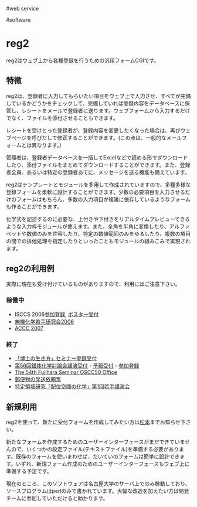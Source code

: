 #web service

#software


# reg2

reg2はウェブ上から各種登録を行うための汎用フォームCGIです。




## 特徴

reg2は、登録者に入力してもらいたい項目をウェブ上で入力させ、すべてが完備しているかどうかをチェックして、完備していれば登録内容をデータベースに保管し、レシートをメールで登録者に送ります。ウェブフォームから入力するだけでなく、ファイルを添付させることもできます。



レシートを受けとった登録者が、登録内容を変更したくなった場合は、再びウェブページを呼びだして修正することができます。(この点は、一般的なメールフォームとは異なります。)



管理者は、登録者データベースを一括してExcelなどで読める形でダウンロードしたり、添付ファイルをまとめてダウンロードすることができます。また、登録者全員、あるいは特定の登録者あてに、メッセージを送る機能も備えています。



reg2はテンプレートとモジュールを多用して作成されていますので、多種多様な登録フォームを柔軟に設計することができます。少数の必要項目を入力させるだけのフォームはもちろん、多数の入力項目が複雑に依存しているようなフォームも作ることができます。



化学式を記述するのに必要な、上付きや下付きをリアルタイムプレビューできるような入力枠モジュールが使えます。また、全角を半角に変換したり、アルファベットや数値のみを許容したり、特定の数値範囲のみをゆるしたり、複数の項目の間での排他処理を指定したりといったこともモジュールの組みこみで実現されます。


## reg2の利用例

実際に現在も受け付けているものがありますので、利用にはご注意下さい。


### 稼働中

* ISCCS 2006[参加登録](http://www2.chem.nagoya-u.ac.jp/~common/reg2.cgi/isccs06entry), [ポスター受付](http://www2.chem.nagoya-u.ac.jp/~common/reg2.cgi/isccs06poster)
* [無機化学若手研究会2006](http://www2.chem.nagoya-u.ac.jp/~common/reg2.cgi/ib06)
* [ACCC 2007](http://www2.chem.nagoya-u.ac.jp/~common/reg2.cgi/accc07)

### 終了

* [「博士の生き方」セミナー登録受付](http://www2.chem.nagoya-u.ac.jp/~common/reg2.cgi/life)
* [第56回錯体化学討論会講演受付](http://www2.chem.nagoya-u.ac.jp/~common/reg2.cgi/jscc56apply)・[予稿受付](http://www2.chem.nagoya-u.ac.jp/~common/reg2.cgi/jscc56abst)・[参加登録](http://www2.chem.nagoya-u.ac.jp/~common/reg2.cgi/jscc56entry)
* [The 54th Fujihara Seminar OSCC50 Office](http://www2.chem.nagoya-u.ac.jp/~common/reg2.cgi/oscc50)
* [郵便物の発送依頼票](http://www2.chem.nagoya-u.ac.jp/~common/reg2.cgi/post)
* [特定領域研究「配位空間の化学」第1回若手講演会](http://www2.chem.nagoya-u.ac.jp/~common/reg2.cgi/ccs01)

## 新規利用

reg2を使って、新たに受付フォームを作成してみたい方は[松本](mailto:matto@chem.nagoya-u.ac.jp)までお知らせ下さい。



新たなフォームを作成するためのユーザーインターフェースがまだできていませんので、いくつかの設定ファイル(テキストファイル)を準備する必要があります。既存のフォームを使いまわせば、たいていのフォームは簡単に設計できます。いずれ、新規フォーム作成のためのユーザーインターフェースもウェブ上に準備する予定です。



現在のところ、このソフトウェアは名古屋大学のサーバ上でのみ稼動しており、ソースプログラムはperlのみで書かれています。大幅な改造を加えたい方は開発チームに参加していただけると助かります。




